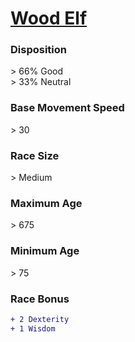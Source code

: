 <script>const page = "raceTypes"</script>
# **[Wood Elf](https://www.dndbeyond.com/races/elf#WoodElf)**
### **Disposition**
\> 66% Good<br>
\> 33% Neutral
### **Base Movement Speed**
\> 30
### **Race Size**
\> Medium
### **Maximum Age**
\> 675
### **Minimum Age**
\> 75
### **Race Bonus**
```diff
+ 2 Dexterity
+ 1 Wisdom
```
